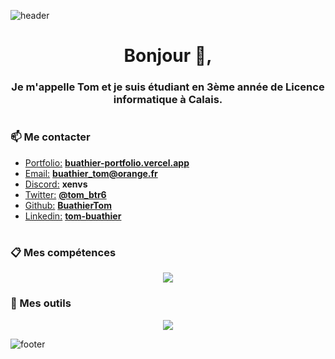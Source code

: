 ![header](https://capsule-render.vercel.app/api?type=waving&color=gradient&customColorList=0,2,2,5,30)

<h1 align="center"> Bonjour 👋,</h1>
<h3 align="center"> Je m'appelle Tom et je suis étudiant en 3ème année de Licence informatique à Calais. </h3>

#

<h3 align="left">📫 Me contacter</h3>

- <u>Portfolio:</u> **[buathier-portfolio.vercel.app](https://buathier-portfolio.vercel.app/)**
- <u>Email:</u> **buathier_tom@orange.fr**
- <u>Discord:</u> **xenvs**
- <u>Twitter:</u> **[@tom_btr6](https://twitter.com/tom_btr6)**
- <u>Github:</u> **[BuathierTom](https://github.com/BuathierTom)**
- <u>Linkedin:</u> **[tom-buathier](https://www.linkedin.com/in/tom-buathier/)**

#
<!-- https://github.com/tandpfun/skill-icons -->
<h3 align="left">📋 Mes compétences</h3>

<p align="center">
  <a href="https://skillicons.dev">
    <img src="https://skillicons.dev/icons?i=py,java,html,css,php,nodejs,ts,js,nextjs,symfony,postgres,flutter,gradle,c&theme=light" />
  </a>
</p>

<h3 align="left">🔧 Mes outils</h3>

<p align="center">
  <a href="https://skillicons.dev">
    <img src="https://skillicons.dev/icons?i=vscode,idea,androidstudio,visualstudio,docker,mongodb,figma,stackoverflow,discord,github&theme=light" />
  </a>
</p>

![footer](https://capsule-render.vercel.app/api?type=waving&section=footer&color=gradient&customColorList=0,2,2,5,30)
